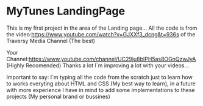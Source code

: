 # MyTunes LandingPage
 This is my first project in the area of the Landing page... All the code is from the video:https://www.youtube.com/watch?v=GJXXf3_dcng&t=936s  of the Traversy Media Channel (The best)

Your Channel:https://www.youtube.com/channel/UC29ju8bIPH5as8OGnQzwJyA (Highly Recomended) Thanks a lot  I´m improving a lot with your videos... 

Important to say: I´m typing all the code from the scratch just to learn how to works everyting about HTML and CSS (My best way to learn), in a future with more experience I have in mind to add some implementations to these projects (My personal brand or bussines)  
